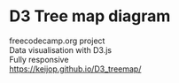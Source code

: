# D3 Tree map diagram   
freecodecamp.org project   
Data visualisation with D3.js   
Fully responsive   
https://keijop.github.io/D3_treemap/

 
